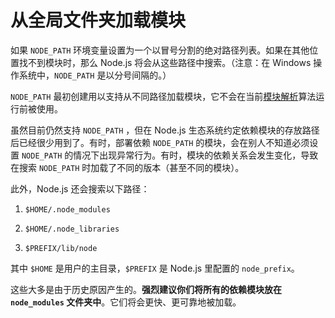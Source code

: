 # 从全局文件夹加载模块

如果 `NODE_PATH` 环境变量设置为一个以冒号分割的绝对路径列表。如果在其他位置找不到模块时，那么 Node.js 将会从这些路径中搜索。（注意：在 Windows 操作系统中，`NODE_PATH` 是以分号间隔的。）

`NODE_PATH` 最初创建用以支持从不同路径加载模块，它不会在当前[模块解析](./all_together.md#)算法运行前被使用。

虽然目前仍然支持 `NODE_PATH` ，但在 Node.js 生态系统约定依赖模块的存放路径后已经很少用到了。有时，部署依赖 `NODE_PATH` 的模块，会在别人不知道必须设置 `NODE_PATH` 的情况下出现异常行为。有时，模块的依赖关系会发生变化，导致在搜索 `NODE_PATH` 时加载了不同的版本（甚至不同的模块）。

此外，Node.js 还会搜索以下路径：

1. `$HOME/.node_modules`

2. `$HOME/.node_libraries`

3. `$PREFIX/lib/node`

其中 `$HOME` 是用户的主目录，`$PREFIX` 是 Node.js 里配置的 `node_prefix`。

这些大多是由于历史原因产生的。**强烈建议你们将所有的依赖模块放在 `node_modules` 文件夹中**。它们将会更快、更可靠地被加载。





